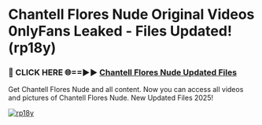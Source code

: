 # Chantell Flores Nude Original Videos 0nlyFans Leaked - Files Updated! (rp18y)

<h3>🔴 CLICK HERE 🌐==►► <a href="https://tinyurl.com/52m3yx9h" rel="nofollow">Chantell Flores Nude Updated Files</a></h3>

Get Chantell Flores Nude and all content. Now you can access all videos and pictures of Chantell Flores Nude. New Updated Files 2025!

[![rp18y](https://i.imgur.com/TnHtlc8.gif)](https://tinyurl.com/52m3yx9h)
